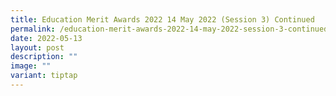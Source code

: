 ```yaml
---
title: Education Merit Awards 2022 14 May 2022 (Session 3) Continued
permalink: /education-merit-awards-2022-14-may-2022-session-3-continued/
date: 2022-05-13
layout: post
description: ""
image: ""
variant: tiptap
---
```

